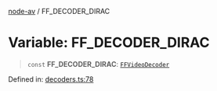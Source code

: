 [node-av](../globals.md) / FF\_DECODER\_DIRAC

# Variable: FF\_DECODER\_DIRAC

> `const` **FF\_DECODER\_DIRAC**: [`FFVideoDecoder`](../type-aliases/FFVideoDecoder.md)

Defined in: [decoders.ts:78](https://github.com/seydx/av/blob/f8631fc881b394300b1479f511d55cf1c370a87f/src/constants/decoders.ts#L78)
